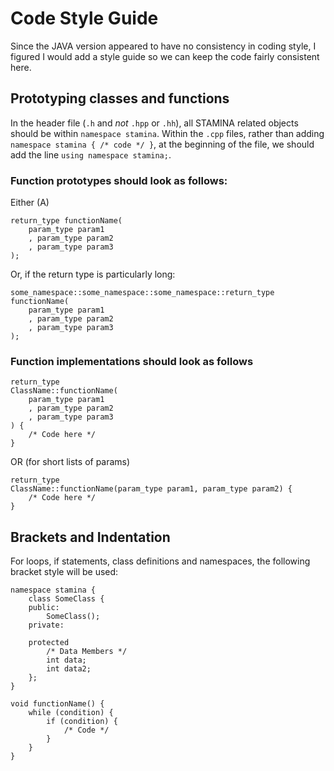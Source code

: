 # Code Style Guide

Since the JAVA version appeared to have no consistency in coding style, I figured I would add a style guide so we can keep the code fairly consistent here.

## Prototyping classes and functions

In the header file (`.h` and *not* `.hpp` or `.hh`), all STAMINA related objects should be within `namespace stamina`. Within the `.cpp` files, rather than adding `namespace stamina { /* code */ }`, at the beginning of the file, we should add the line `using namespace stamina;`.

### Function prototypes should look as follows:
Either (A)
```
return_type functionName(
    param_type param1
    , param_type param2
    , param_type param3
);

```
Or, if the return type is particularly long:
```
some_namespace::some_namespace::some_namespace::return_type
functionName(
    param_type param1
    , param_type param2
    , param_type param3
);

```

### Function implementations should look as follows

```
return_type
ClassName::functionName(
    param_type param1
    , param_type param2
    , param_type param3
) {
    /* Code here */
}

```
OR (for short lists of params)
```
return_type
ClassName::functionName(param_type param1, param_type param2) {
    /* Code here */
}

```
## Brackets and Indentation

For loops, if statements, class definitions and namespaces, the following bracket style will be used:
```
namespace stamina {
    class SomeClass {
    public:
        SomeClass();
    private:

    protected
        /* Data Members */
        int data;
        int data2;
    };
}
```
```
void functionName() {
    while (condition) {
        if (condition) {
            /* Code */
        }
    }
}
```